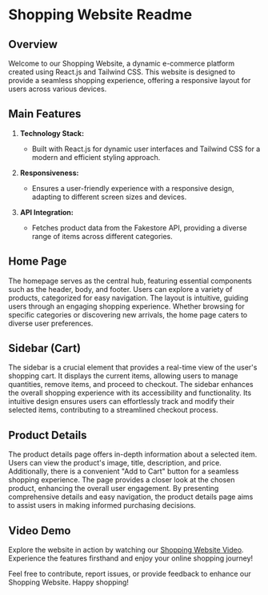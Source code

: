 # Shopping Website Readme

## Overview

Welcome to our Shopping Website, a dynamic e-commerce platform created using React.js and Tailwind CSS. This website is designed to provide a seamless shopping experience, offering a responsive layout for users across various devices.

## Main Features

1. **Technology Stack:**
   - Built with React.js for dynamic user interfaces and Tailwind CSS for a modern and efficient styling approach.

2. **Responsiveness:**
   - Ensures a user-friendly experience with a responsive design, adapting to different screen sizes and devices.

3. **API Integration:**
   - Fetches product data from the Fakestore API, providing a diverse range of items across different categories.

## Home Page

The homepage serves as the central hub, featuring essential components such as the header, body, and footer. Users can explore a variety of products, categorized for easy navigation. The layout is intuitive, guiding users through an engaging shopping experience. Whether browsing for specific categories or discovering new arrivals, the home page caters to diverse user preferences.

## Sidebar (Cart)

The sidebar is a crucial element that provides a real-time view of the user's shopping cart. It displays the current items, allowing users to manage quantities, remove items, and proceed to checkout. The sidebar enhances the overall shopping experience with its accessibility and functionality. Its intuitive design ensures users can effortlessly track and modify their selected items, contributing to a streamlined checkout process.

## Product Details

The product details page offers in-depth information about a selected item. Users can view the product's image, title, description, and price. Additionally, there is a convenient "Add to Cart" button for a seamless shopping experience. The page provides a closer look at the chosen product, enhancing the overall user engagement. By presenting comprehensive details and easy navigation, the product details page aims to assist users in making informed purchasing decisions.

## Video Demo

Explore the website in action by watching our [Shopping Website Video](https://drive.google.com/file/d/1delcn33i0e2RmOziRXzz34PvXsu_OnCp/view?usp=sharing). Experience the features firsthand and enjoy your online shopping journey!

Feel free to contribute, report issues, or provide feedback to enhance our Shopping Website. Happy shopping!
